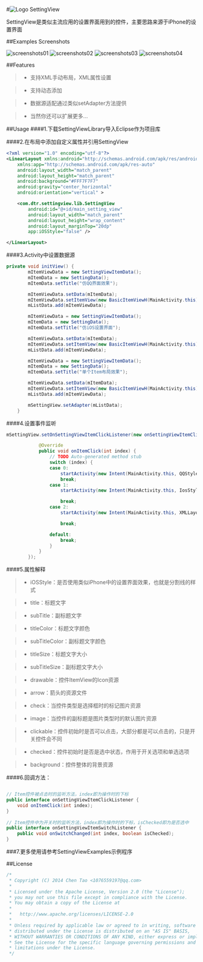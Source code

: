 #![Logo](https://github.com/SkillCollege/SettingView/blob/master/SettingViewExamples/res/drawable-hdpi/ic_launcher.png) SettingView

SettingView是类似主流应用的设置界面用到的控件，主要思路来源于iPhone的设置界面


##Examples Screenshots

![screenshots01](https://github.com/SkillCollege/SettingView/blob/master/ScreenShots/Screenshot_01.png)
![screenshots02](https://github.com/SkillCollege/SettingView/blob/master/ScreenShots/Screenshot_02.png)
![screenshots03](https://github.com/SkillCollege/SettingView/blob/master/ScreenShots/Screenshot_03.png)
![screenshots04](https://github.com/SkillCollege/SettingView/blob/master/ScreenShots/Screenshot_04.png)

##Features

>* 支持XML手动布局，XML属性设置

>* 支持动态添加

>* 数据源适配通过类似setAdapter方法提供

>* 当然你还可以扩展更多...


##Usage
####1.下载SettingViewLibrary导入Eclipse作为项目库

####2.在布局中添加自定义属性并引用SettingView

```xml
<?xml version="1.0" encoding="utf-8"?>
<LinearLayout xmlns:android="http://schemas.android.com/apk/res/android"
    xmlns:app="http://schemas.android.com/apk/res-auto"
    android:layout_width="match_parent"
    android:layout_height="match_parent"
    android:background="#FFF7F7F7"
    android:gravity="center_horizontal"
    android:orientation="vertical" >

    <com.dtr.settingview.lib.SettingView
        android:id="@+id/main_setting_view"
        android:layout_width="match_parent"
        android:layout_height="wrap_content"
        android:layout_marginTop="20dp"
        app:iOSStyle="false" />

</LinearLayout>
```

####3.Activity中设置数据源

```Java
private void initView() {
		mItemViewData = new SettingViewItemData();
		mItemData = new SettingData();
		mItemData.setTitle("仿QQ界面效果");

		mItemViewData.setData(mItemData);
		mItemViewData.setItemView(new BasicItemViewH(MainActivity.this));
		mListData.add(mItemViewData);

		mItemViewData = new SettingViewItemData();
		mItemData = new SettingData();
		mItemData.setTitle("仿iOS设置界面");

		mItemViewData.setData(mItemData);
		mItemViewData.setItemView(new BasicItemViewH(MainActivity.this));
		mListData.add(mItemViewData);

		mItemViewData = new SettingViewItemData();
		mItemData = new SettingData();
		mItemData.setTitle("单个Item布局效果");

		mItemViewData.setData(mItemData);
		mItemViewData.setItemView(new BasicItemViewH(MainActivity.this));
		mListData.add(mItemViewData);

		mSettingView.setAdapter(mListData);
	}
```

####4.设置事件监听

```Java
mSettingView.setOnSettingViewItemClickListener(new onSettingViewItemClickListener() {

			@Override
			public void onItemClick(int index) {
				// TODO Auto-generated method stub
				switch (index) {
				case 0:
					startActivity(new Intent(MainActivity.this, QQStyleActivity.class));
					break;
				case 1:
					startActivity(new Intent(MainActivity.this, IosStyleActivity.class));

					break;
				case 2:
					startActivity(new Intent(MainActivity.this, XMLLayoutActivity.class));

					break;

				default:
					break;
				}
			}
		});
```

####5.属性解释

>* iOSStyle：是否使用类似iPhone中的设置界面效果，也就是分割线的样式

>* title：标题文字

>* subTitle：副标题文字

>* titleColor：标题文字颜色

>* subTitleColor：副标题文字颜色

>* titleSize：标题文字大小

>* subTitleSize：副标题文字大小

>* drawable：控件ItemView的Icon资源

>* arrow：箭头的资源文件

>* check：当控件类型是选择框时的标记图片资源

>* image：当控件的副标题是图片类型时的默认图片资源

>* clickable：控件初始时是否可以点击，大部分都是可以点击的，只是开关控件会不同

>* checked：控件初始时是否是选中状态，作用于开关选项和单选选项

>* background：控件整体的背景资源

    
####6.回调方法：

```Java

// Item控件被点击时的监听方法，index即为操作时的下标
public interface onSettingViewItemClickListener {
	void onItemClick(int index);
}
	
// Item控件中为开关时的监听方法，index即为操作时的下标，isChecked即为是否选中
public interface onSettingViewItemSwitchListener {
	public void onSwitchChanged(int index, boolean isChecked);
}

```

###7.更多使用请参考SettingViewExamples示例程序


##License
```java
/*
 * Copyright (C) 2014 Chen Tao <1076559197@qq.com>
 * 
 * Licensed under the Apache License, Version 2.0 (the "License");
 * you may not use this file except in compliance with the License.
 * You may obtain a copy of the License at
 * 
 *   http://www.apache.org/licenses/LICENSE-2.0
 * 
 * Unless required by applicable law or agreed to in writing, software
 * distributed under the License is distributed on an "AS IS" BASIS,
 * WITHOUT WARRANTIES OR CONDITIONS OF ANY KIND, either express or implied.
 * See the License for the specific language governing permissions and
 * limitations under the License.
 */
```
